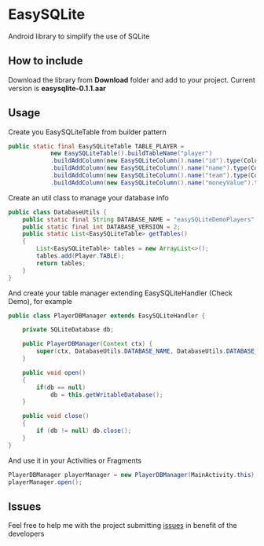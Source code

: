 # EasySQLite
Android library to simplify the use of SQLite

## How to include
Download the library from **Download** folder and add to your project.
Current version is **easysqlite-0.1.1.aar**

## Usage
Create you EasySQLiteTable from builder pattern
```Java
public static final EasySQLiteTable TABLE_PLAYER =
            new EasySQLiteTable().buildTableName("player")
            .buildAddColumn(new EasySQLiteColumn().name("id").type(ColumnType.INTEGER).isPK(true).isAutoincremented(true).isNotNull(true))
            .buildAddColumn(new EasySQLiteColumn().name("name").type(ColumnType.STRING).isPK(false).isNotNull(true))
            .buildAddColumn(new EasySQLiteColumn().name("team").type(ColumnType.TEXT))
            .buildAddColumn(new EasySQLiteColumn().name("moneyValue").type(ColumnType.DOUBLE));
```

Create an util class to manage your database info
```Java
public class DatabaseUtils {
    public static final String DATABASE_NAME = "easySQLiteDemoPlayers";
    public static final int DATABASE_VERSION = 2;
    public static List<EasySQLiteTable> getTables()
    {
        List<EasySQLiteTable> tables = new ArrayList<>();
        tables.add(Player.TABLE);
        return tables;
    }
}
```

And create your table manager extending EasySQLiteHandler (Check Demo), for example
```Java
public class PlayerDBManager extends EasySQLiteHandler {

    private SQLiteDatabase db;

    public PlayerDBManager(Context ctx) {
        super(ctx, DatabaseUtils.DATABASE_NAME, DatabaseUtils.DATABASE_VERSION, DatabaseUtils.getTables());
    }

    public void open()
    {
        if(db == null)
            db = this.getWritableDatabase();
    }

    public void close()
    {
        if (db != null) db.close();
    }
}
```

And use it in your Activities or Fragments
```Java
PlayerDBManager playerManager = new PlayerDBManager(MainActivity.this);
playerManager.open();
```

## Issues
Feel free to help me with the project submitting [issues](https://github.com/maddog05/EasySQLite/issues) in benefit of the developers